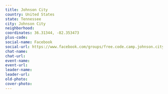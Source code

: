 ```yaml
---
title: Johnson City
country: United States
state: Tennessee
city: Johnson City
neighborhood: 
coordinates: 36.31344, -82.353473
plus-code:
social-name: Facebook
social-url: https://www.facebook.com/groups/free.code.camp.johnson.city
chat-name:
chat-url:
event-name:
event-url:
leader-name:
leader-url:
old-photo: 
cover-photo:
---
```

